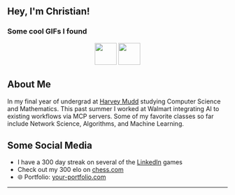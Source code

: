 ## Hey, I'm Christian! 

### Some cool GIFs I found
<div align="center">
  <img src="https://i.giphy.com/media/v1.Y2lkPTc5MGI3NjExMGFkZDRxajJkOXdzNXpqdjl0MmhreXFxc3RxMTBwbGRtNHV0b3VhMSZlcD12MV9pbnRlcm5hbF9naWZfYnlfaWQmY3Q9Zw/xThuWu1NaJdIvTfoFq/giphy.gif" width="50">
  <img src="https://i.giphy.com/RSpHeK6yW53dyfnEhy.gif" width="50">
</div>

## About Me
In my final year of undergrad at [Harvey Mudd](https://hms.harvard.edu) studying Computer Science and Mathematics. This past summer I worked at Walmart integrating AI to existing workflows via MCP servers. Some of my favorite classes so far include Network Science, Algorithms, and Machine Learning. 

## Some Social Media
- I have a 300 day streak on several of the [LinkedIn](https://linkedin.com/in/chrjohnson26) games
- Check out my 300 elo on [chess.com](https://www.chess.com/member/christianj5)
- 🌐 Portfolio: [your-portfolio.com](https://your-portfolio.com)

---
